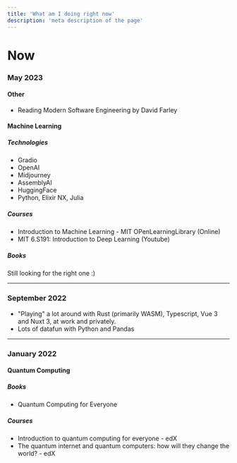 ```yaml
---
title: 'What am I doing right now'
description: 'meta description of the page'
---
```


# Now
<!-- Content of the page -->
### May 2023


#### Other
- Reading Modern Software Engineering by David Farley

#### Machine Learning

##### Technologies

- Gradio
- OpenAI
- Midjourney
- AssemblyAI
- HuggingFace
- Python, Elixir NX, Julia
##### Courses

- Introduction to Machine Learning - MIT OPenLearningLibrary (Online)
- MIT 6.S191: Introduction to Deep Learning (Youtube)

##### Books

Still looking for the right one :)

---
### September 2022

- "Playing" a lot around with Rust (primarily WASM), Typescript, Vue 3 and Nuxt 3, at work and privately.
- Lots of datafun with Python and Pandas

---
### January 2022

#### Quantum Computing

##### Books

- Quantum Computing for Everyone
##### Courses

- Introduction to quantum computing for everyone - edX
- The quantum internet and quantum computers: how will they change the world? - edX
